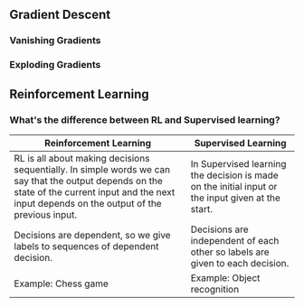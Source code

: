 ## Gradient Descent
### Vanishing Gradients


### Exploding Gradients


## Reinforcement Learning
### What's the difference between RL and Supervised learning?
|Reinforcement Learning|Supervised Learning|
|---|---|
|RL is all about making decisions sequentially. In simple words we can say that the output depends on the state of the current input and the next input depends on the output of the previous input.|In Supervised learning the decision is made on the initial input or the input given at the start.|
|Decisions are dependent, so we give labels to sequences of dependent decision.|Decisions are independent of each other so labels are given to each decision.|
|Example: Chess game|Example: Object recognition|